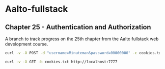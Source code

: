 # Aalto-fullstack

## Chapter 25 - Authentication and Authorization

A branch to track progress on the 25th chapter from the Aalto fullstack web
development course.

```bash
curl -v -X POST -d "username=Minuteman&password=00000000" -c cookies.txt http://localhost:7777

curl -v -X GET -b cookies.txt http://localhost:7777
```
